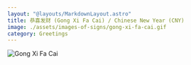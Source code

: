```yaml
---
layout: "@layouts/MarkdownLayout.astro"
title: 恭喜发财 (Gong Xi Fa Cai) / Chinese New Year (CNY)
image: ./assets/images-of-signs/gong-xi-fa-cai.gif
category: Greetings
---
```


![Gong Xi Fa Cai](@signs/gong-xi-fa-cai.gif)
